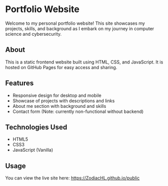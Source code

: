 # Portfolio Website

Welcome to my personal portfolio website! This site showcases my projects, skills, and background as I embark on my journey in computer science and cybersecurity.

## About

This is a static frontend website built using HTML, CSS, and JavaScript. It is hosted on GitHub Pages for easy access and sharing.

## Features

- Responsive design for desktop and mobile
- Showcase of projects with descriptions and links
- About me section with background and skills
- Contact form (Note: currently non-functional without backend)

## Technologies Used

- HTML5
- CSS3
- JavaScript (Vanilla)

## Usage

You can view the live site here: https://ZodiacHL.github.io/public
